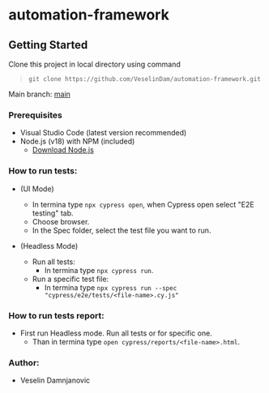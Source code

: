 # automation-framework

## Getting Started

Clone this project in local directory using command

> `git clone https://github.com/VeselinDam/automation-framework.git`

Main branch: [main](https://github.com/VeselinDam/automation-framework)

### Prerequisites

- Visual Studio Code (latest version recommended)
- Node.js (v18) with NPM (included)
  - [Download Node.js](https://nodejs.org)

### How to run tests:

- (UI Mode)
  * In termina type `npx cypress open`, when Cypress open select "E2E testing" tab.
  * Choose browser.
  * In the Spec folder, select the test file you want to run.

- (Headless Mode)
  - Run all tests:
    * In termina type `npx cypress run`.
  - Run a specific test file:
    * In termina type `npx cypress run --spec "cypress/e2e/tests/<file-name>.cy.js"`

### How to run tests report:

- First run Headless mode. Run all tests or for specific one.
   * Than in termina type `open cypress/reports/<file-name>.html`.

### Author:

- Veselin Damnjanovic

